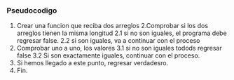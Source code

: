 ### Pseudocodigo
1. Crear una funcion que reciba dos arreglos
2.Comprobar si los dos arreglos tienen la misma longitud
  2.1 si no son iguales, el programa debe regresar false.
  2.2 si son iguales, va a continuar con el proceso
3. Comprobar uno a uno, los valores
  3.1 si no son iguales todods regresar false
  3.2 Si son exactamente iguales, continuar con el proceso.
4. Si hemos llegado a este punto, regresar verdadesro.
5. Fin.
